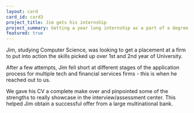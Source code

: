 ```yaml
---
layout: card
card_id: card3 
project_title: Jim gets his internship
project_summary: Getting a year long internship as a part of a degree
featured: true
---
```

Jim, studying Computer Science, was looking to get a placement at a firm to put into action the skills picked
up over 1st and 2nd year of University.

After a few attempts, Jim fell short at different stages of the application process for multiple tech and 
financial services firms - this is when he reached out to us.

We gave his CV a complete make over and pinpointed some of the strengths to really showcase in the 
interview/assessment center. This helped Jim obtain a successful offer from a large multinational bank. 
